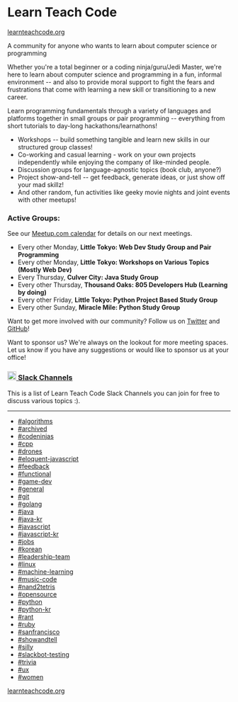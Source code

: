 # Learn Teach Code

[learnteachcode.org](http://learnteachcode.org/)

A community for anyone who wants to learn about computer science or programming

Whether you're a total beginner or a coding ninja/guru/Jedi Master, we're here to learn about computer science and programming in a fun, informal environment -- and also to provide moral support to fight the fears and frustrations that come with learning a new skill or transitioning to a new career.

Learn programming fundamentals through a variety of languages and platforms together in small groups or pair programming -- everything from short tutorials to day-long hackathons/learnathons!

* Workshops -- build something tangible and learn new skills in our structured group classes!
* Co-working and casual learning - work on your own projects independently while enjoying the company of like-minded people.
* Discussion groups for language-agnostic topics (book club, anyone?)
* Project show-and-tell -- get feedback, generate ideas, or just show off your mad skillz!
* And other random, fun activities like geeky movie nights and joint events with other meetups!

### Active Groups:

See our [Meetup.com calendar](https://www.meetup.com/LearnTeachCode/) for details on our next meetings.

* Every other Monday, **Little Tokyo: Web Dev Study Group and Pair Programming**
* Every other Monday, **Little Tokyo: Workshops on Various Topics (Mostly Web Dev)**
* Every Thursday, **Culver City: Java Study Group**
* Every other Thursday, **Thousand Oaks: 805 Developers Hub (Learning by doing)**
* Every other Friday, **Little Tokyo: Python Project Based Study Group**
* Every other Sunday, **Miracle Mile: Python Study Group**



Want to get more involved with our community? Follow us on [Twitter](https://twitter.com/LearnToCodeLA) and [GitHub](https://github.com/learnteachcode)!

Want to sponsor us? We're always on the lookout for more meeting spaces. Let us know if you have any suggestions or would like to sponsor us at your office!

### [<img src="https://a.slack-edge.com/66f9/img/icons/ios-64.png" height="20"> Slack Channels](https://learnteachcode.herokuapp.com/)

This is a list of Learn Teach Code Slack Channels you can join for free to discuss various topics :).

 ---

- [#algorithms](https://learnteachcode.slack.com/archives/algorithms)
- [#archived](https://learnteachcode.slack.com/archives/archived)
- [#codeninjas](https://learnteachcode.slack.com/archives/codeninjas)
- [#cpp](https://learnteachcode.slack.com/archives/cpp)
- [#drones](https://learnteachcode.slack.com/archives/drones)
- [#eloquent-javascript](https://learnteachcode.slack.com/archives/eloquent-javascript)
- [#feedback](https://learnteachcode.slack.com/archives/feedback)
- [#functional](https://learnteachcode.slack.com/archives/functional)
- [#game-dev](https://learnteachcode.slack.com/archives/game-dev)
- [#general](https://learnteachcode.slack.com/archives/general)
- [#git](https://learnteachcode.slack.com/archives/git)
- [#golang](https://learnteachcode.slack.com/archives/golang)
- [#java](https://learnteachcode.slack.com/archives/java)
- [#java-kr](https://learnteachcode.slack.com/archives/java-kr)
- [#javascript](https://learnteachcode.slack.com/archives/javascript)
- [#javascript-kr](https://learnteachcode.slack.com/archives/javascript-kr)
- [#jobs](https://learnteachcode.slack.com/archives/jobs)
- [#korean](https://learnteachcode.slack.com/archives/korean)
- [#leadership-team](https://learnteachcode.slack.com/archives/leadership-team)
- [#linux](https://learnteachcode.slack.com/archives/linux)
- [#machine-learning](https://learnteachcode.slack.com/archives/machine-learning)
- [#music-code](https://learnteachcode.slack.com/archives/music-code)
- [#nand2tetris](https://learnteachcode.slack.com/archives/nand2tetris)
- [#opensource](https://learnteachcode.slack.com/archives/opensource)
- [#python](https://learnteachcode.slack.com/archives/python)
- [#python-kr](https://learnteachcode.slack.com/archives/python-kr)
- [#rant](https://learnteachcode.slack.com/archives/rant)
- [#ruby](https://learnteachcode.slack.com/archives/ruby)
- [#sanfrancisco](https://learnteachcode.slack.com/archives/sanfrancisco)
- [#showandtell](https://learnteachcode.slack.com/archives/showandtell)
- [#silly](https://learnteachcode.slack.com/archives/silly)
- [#slackbot-testing](https://learnteachcode.slack.com/archives/slackbot-testing)
- [#trivia](https://learnteachcode.slack.com/archives/trivia)
- [#ux](https://learnteachcode.slack.com/archives/ux)
- [#women](https://learnteachcode.slack.com/archives/women)

[learnteachcode.org](http://learnteachcode.org/)
